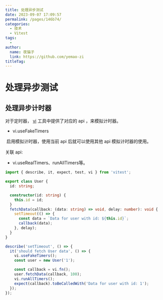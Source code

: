 ```yaml
---
title: 处理异步测试
date: 2023-09-07 17:09:57
permalink: /pages/146b74/
categories:
  - 技术
  - Vitest
tags:
  - 
author: 
  name: 夜猫子
  link: https://github.com/yemao-zi
titleTag: 
---
```

# 处理异步测试

## 处理异步计时器

对于定时器， [vi](https://cn.vitest.dev/api/vi.html#vi-advancetimersbytime) 工具中提供了对应的 api ，来模拟计时器。

- vi.useFakeTimers

​	启用模拟计时器，使用当前 api 后就可以使用其他 api 模拟计时器的使用。

关联 api:

- vi.useRealTimers、runAllTimers等。

```ts
import { describe, it, expect, test, vi } from 'vitest';

export class User {
  id: string;

  constructor(id: string) {
    this.id = id;
  }
  fetchData(callback: (data: string) => void, delay: number): void {
    setTimeout(() => {
      const data = `Data for user with id: ${this.id}`;
      callback(data);
    }, delay);
  }
}

describe('setTimeout', () => {
  it('should fetch User data', () => {
    vi.useFakeTimers();
    const user = new User('1');

    const callback = vi.fn();
    user.fetchData(callback, 100);
    vi.runAllTimers();
    expect(callback).toBeCalledWith('Data for user with id: 1');
  });
});
```

